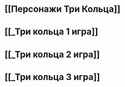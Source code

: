 # [[Персонажи Три Кольца]]
# [[_Три кольца 1 игра]]
# [[_Три кольца 2 игра]]
# [[_Три кольца 3 игра]]
